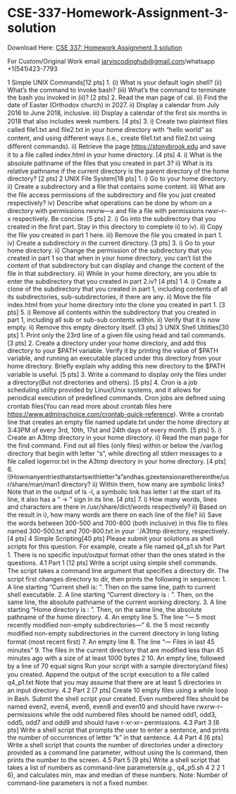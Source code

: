 # CSE-337-Homework-Assignment-3-solution

Download Here: [CSE 337: Homework Assignment 3 solution](https://jarviscodinghub.com/assignment/cse-337-homework-assignment-3-solution/)

For Custom/Original Work email jarviscodinghub@gmail.com/whatsapp +1(541)423-7793

1 Simple UNIX Commands[12 pts] 1. (i) What is your default login shell? (ii) What’s the command to invoke bash? (iii) What’s the command to terminate the bash you invoked in (ii)? [2 pts] 2. Read the man page of cal. (i) Find the date of Easter (Orthodox church) in 2027. ii) Display a calendar from July 2016 to June 2018, inclusive. iii) Display a calendar of the ﬁrst six months in 2018 that also includes week numbers. [4 pts] 3. i) Create two plaintext ﬁles called ﬁle1.txt and ﬁle2.txt in your home directory with “hello world” as content, and using diﬀerent ways (i.e., create ﬁle1.txt and ﬁle2.txt using diﬀerent commands). ii) Retrieve the page https://stonybrook.edu and save it to a ﬁle called index.html in your home directory. [4 pts] 4. i) What is the absolute pathname of the ﬁles that you created in part 3? ii) What is its relative pathname if the current directory is the parent directory of the home directory? [2 pts]
2 UNIX File System[18 pts] 1. i) Go to your home directory. ii) Create a subdirectory and a ﬁle that contains some content. iii) What are the ﬁle access permissions of the subdirectory and ﬁle you just created respectively? iv) Describe what operations can be done by whom on a directory with permissions rwxrw—x and ﬁle a ﬁle with permissions rwxr–r-x respectively. Be concise. [5 pts] 2. i) Go into the subdirectory that you created in the ﬁrst part. Stay in this directory to complete ii) to iv). ii) Copy the ﬁle you created in part 1 here. iii) Remove the ﬁle you created in part 1. iv) Create a subdirectory in the current directory. [3 pts] 3. i) Go to your home directory. ii) Change the permission of the subdirectory that you created in part 1 so that when in your home directory, you can’t list the content of that subdirectory but can display and change the content of the ﬁle in that subdirectory. iii) While in your home directory, are you able to enter the subdirectory that you created in part 2.iv? [4 pts]
1
4. i) Create a clone of the subdirectory that you created in part 1, including contents of all its subdirectories, sub-subdirectories, if there are any. ii) Move the ﬁle index.html from your home directory into the clone you created in part 1. [3 pts] 5. i) Remove all contents within the subdirectory that you created in part 1, including all sub or sub-sub contents within. ii) Verify that it is now empty. ii) Remove this empty directory itself. [3 pts]
3 UNIX Shell Utilities[30 pts] 1. Print only the 23rd line of a given ﬁle using head and tail commands. [3 pts] 2. Create a directory under your home directory, and add this directory to your $PATH variable. Verify it by printing the value of $PATH variable, and running an executable placed under this directory from your home directory. Brieﬂy explain why adding this new directory to the $PATH variable is useful. [5 pts] 3. Write a command to display only the ﬁles under a directory(But not directories and others). [5 pts] 4. Cron is a job scheduling utility provided by Linux/Unix systems, and it allows for periodical execution of predeﬁned commands. Cron jobs are deﬁned using crontab ﬁles(You can read more about crontab ﬁles here https://www.adminschoice.com/crontab-quick-reference). Write a crontab line that creates an empty ﬁle named update.txt under the home directory at 3:43PM of every 3rd, 10th, 17st and 24th days of every month. [5 pts] 5. i) Create an A3tmp directory in your home directory. ii) Read the man page for the ﬁnd command. Find out all ﬁles (only ﬁles) within or below the /var/log directory that begin with letter “s”, while directing all stderr messages to a ﬁle called logerror.txt in the A3tmp directory in your home directory. [4 pts] 6. i)Howmanyentriesthatstartswithletter”a”andhas.gzextensionarethereinthe/usr/share/man/man1 directory? ii) Within them, how many are symbolic links? Note that in the output of ls -l, a symbolic link has letter l at the start of its line, it also has a “ -> ” sign in its line. [4 pts] 7. i) How many words, lines and characters are there in /usr/share/dict/words respectively? ii) Based on the result in i), how many words are there on each line of the ﬁle? iii) Save the words between 300-500 and 700-800 (both inclusive) in this ﬁle to ﬁles named 300-500.txt and 700-800.txt in your ˜/A3tmp directory, respectively. [4 pts]
4 Simple Scripting[40 pts] Please submit your solutions as shell scripts for this question. For example, create a ﬁle named q4_p1.sh for Part 1. There is no speciﬁc input/output format other than the ones stated in the questions.
4.1 Part 1 [12 pts] Write a script using simple shell commands. The script takes a command line argument that speciﬁes a directory dir. The script ﬁrst changes directory to dir, then prints the following in sequence: 1. A line starting “Current shell is: ”. Then on the same line, path to current shell executable. 2. A line starting “Current directory is : ”. Then, on the same line, the absolute pathname of the current working directory. 3. A line starting “Home directory is : ”. Then, on the same line, the absolute pathname of the home directory. 4. An empty line 5. The line “— 5 most recently modiﬁed non-empty subdirectories—” 6. the 5 most recently modiﬁed non-empty subdirectories in the current directory in long listing format (most recent ﬁrst) 7. An empty line 8. The line “— Files in last 45 minutes” 9. The ﬁles in the current directory that are modiﬁed less than 45 minutes ago with a size of at least 1000 bytes
2
10. An empty line, followed by a line of 70 equal signs
Run your script with a sample directory(and ﬁles) you created. Append the output of the script execution to a ﬁle called q4_p1.txt
Note that you may assume that there are at least 5 directories in an input directory.
4.2 Part 2 [7 pts] Create 10 empty ﬁles using a while loop in Bash. Submit the shell script your created. Even numbered ﬁles should be named even2, even4, even6, even8 and even10 and should have rwxrw-r– permissions while the odd numbered ﬁles should be named odd1, odd3, odd5, odd7 and odd9 and should have r-xr-xr– permissions.
4.3 Part 3 [6 pts] Write a shell script that prompts the user to enter a sentence, and prints the number of occurrences of letter “k” in that sentence.
4.4 Part 4 [6 pts] Write a shell script that counts the number of directories under a directory provided as a command line parameter, without using the ls command, then prints the number to the screen.
4.5 Part 5 [9 pts] Write a shell script that takes a list of numbers as command-line parameters(e.g., q4_p5.sh 4 2 2 1 6), and calculates min, max and median of these numbers. Note: Number of command-line parameters is not a ﬁxed number.
